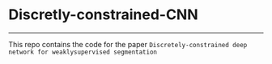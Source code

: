 # Discretly-constrained-CNN
___
This repo contains the code for the paper `Discretely-constrained deep network for weaklysupervised segmentation`

